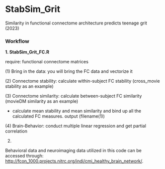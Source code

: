 # StabSim_Grit

Similarity in functional connectome architecture predicts teenage grit (2023)

### Workflow ###
**1. StabSim_Grit_FC.R**

require: functional connectome matrices

(1) Bring in the data: you will bring the FC data and vectorize it

(2) Connectome stability: calculate within-subject FC stability (cross_movie stability as an example)

(3) Connectome similarity: calculate between-subject FC similarity (movieDM similarity as an example)

- calculate mean stability and mean similarity and bind up all the calculated FC measures. output (filename(1)) 

(4) Brain-Behavior: conduct multiple linear regression and get partial correlation


2. 

Behavioral data and neuroimaging data utilized in this code can be accessed through: http://fcon_1000.projects.nitrc.org/indi/cmi_healthy_brain_network/.
